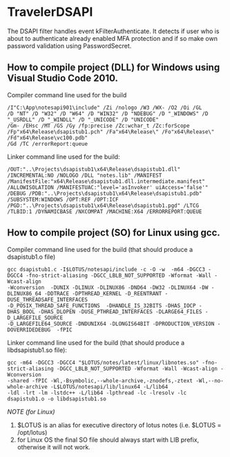 # TravelerDSAPI

The DSAPI filter handles event kFilterAuthenticate. It detects if user who is about to authenticate already enabled MFA protection and if so make own password validation using PasswordSecret.

## How to compile project (DLL) for Windows using Visual Studio Code 2010.

Compiler command line used for the build

```
/I"C:\App\notesapi901\include" /Zi /nologo /W3 /WX- /O2 /Oi /GL 
/D "NT" /D "W32" /D "W64" /D "WIN32" /D "NDEBUG" /D "_WINDOWS" /D "_USRDLL" /D "_WINDLL" /D "_UNICODE" /D "UNICODE" 
/Gm- /EHsc /MT /GS /Gy /fp:precise /Zc:wchar_t /Zc:forScope /Fp"x64\Release\dsapistub1.pch" /Fa"x64\Release\" /Fo"x64\Release\" /Fd"x64\Release\vc100.pdb" 
/Gd /TC /errorReport:queue 
```

Linker command line used for the build:

```
/OUT:"..\Projects\dsapistub1\x64\Release\dsapistub1.dll" /INCREMENTAL:NO /NOLOGO /DLL "notes.lib" /MANIFEST /ManifestFile:"x64\Release\dsapistub1.dll.intermediate.manifest"
/ALLOWISOLATION /MANIFESTUAC:"level='asInvoker' uiAccess='false'" /DEBUG /PDB:"..\Projects\dsapistub1\x64\Release\dsapistub1.pdb"
/SUBSYSTEM:WINDOWS /OPT:REF /OPT:ICF /PGD:"..\Projects\dsapistub1\x64\Release\dsapistub1.pgd" /LTCG /TLBID:1 /DYNAMICBASE /NXCOMPAT /MACHINE:X64 /ERRORREPORT:QUEUE 
```

## How to compile project (SO) for Linux using gcc.

Compiler command line used for the build (that should produce a dsapistub1.o file)

```
gcc dsapistub1.c -I$LOTUS/notesapi/include -c -O -w  -m64 -DGCC3 -DGCC4 -fno-strict-aliasing -DGCC_LBLB_NOT_SUPPORTED -Wformat -Wall -Wcast-align 
-Wconversion  -DUNIX -DLINUX -DLINUX86 -DND64 -DW32 -DLINUX64 -DW -DLINUX86_64 -DDTRACE -DPTHREAD_KERNEL -D_REENTRANT -DUSE_THREADSAFE_INTERFACES 
-D_POSIX_THREAD_SAFE_FUNCTIONS  -DHANDLE_IS_32BITS -DHAS_IOCP -DHAS_BOOL -DHAS_DLOPEN -DUSE_PTHREAD_INTERFACES -DLARGE64_FILES -D_LARGEFILE_SOURCE 
-D_LARGEFILE64_SOURCE -DNDUNIX64 -DLONGIS64BIT -DPRODUCTION_VERSION -DOVERRIDEDEBUG  -fPIC
```

Linker command line used for the build (that should produce a libdsapistub1.so file):

```
gcc -m64 -DGCC3 -DGCC4 "$LOTUS/notes/latest/linux/libnotes.so" -fno-strict-aliasing -DGCC_LBLB_NOT_SUPPORTED -Wformat -Wall -Wcast-align -Wconversion 
-shared -fPIC -Wl,-Bsymbolic,--whole-archive,-znodefs,-ztext -Wl,--no-whole-archive -L$LOTUS/notesapi/lib/linux64 -L/lib64 
-ldl -lrt -lm -lstdc++ -L/lib64 -lpthread -lc -lresolv -lc dsapistub1.o -o libdsapistub1.so
```

*NOTE (for Linux)*
1. $LOTUS is an alias for executive directory of lotus notes (i.e. $LOTUS = /opt/lotus)
2. for Linux OS the final SO file should always start with LIB prefix, otherwise it will not work.

